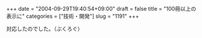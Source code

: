 +++
date = "2004-09-29T19:40:54+09:00"
draft = false
title = "100冊以上の表示に"
categories = ["技術・開発"]
slug = "1191"
+++

対応したのでした。（ぶくろぐ）
